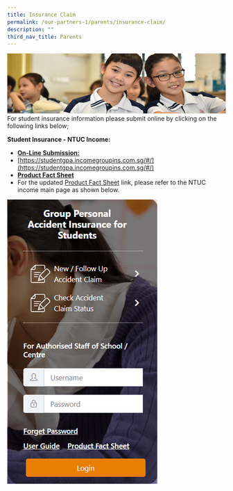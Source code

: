 ```yaml
---
title: Insurance Claim
permalink: /our-partners-1/parents/insurance-claim/
description: ""
third_nav_title: Parents
---
```

![](/images/Website%20Banners%20Subpage/948x260%20masterhead%20-%20Our%20Partners3.jpg)
For student insurance information please submit online by clicking on the following links below;  

  

**Student Insurance - NTUC Income:**

 
*   [**On-Line Submission:**](https://studentgpa.incomegroupins.com.sg/#/) 
*   [https://studentgpa.incomegroupins.com.sg/#/](https://studentgpa.incomegroupins.com.sg/#/)
*   **[Product Fact Sheet](https://studentgpa.incomegroupins.com.sg/#/)**
*   For the updated [Product Fact Sheet](https://studentgpa.incomegroupins.com.sg/#/) link, please refer to the NTUC income main page as shown below.

![](/images/income%20claims.png)